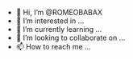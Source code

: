 - 👋 Hi, I’m @ROMEOBABAX
- 👀 I’m interested in ...
- 🌱 I’m currently learning ...
- 💞️ I’m looking to collaborate on ...
- 📫 How to reach me ...

<!---
ROMEOBABAX/ROMEOBABAX is a ✨ special ✨ repository because its `README.md` (this file) appears on your GitHub profile.
You can click the Preview link to take a look at your changes.
--->
